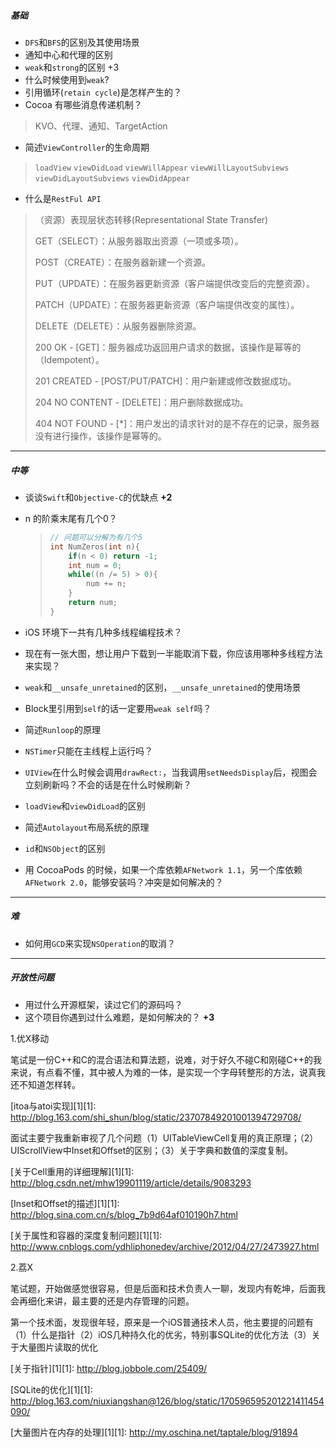 

##### 基础

- `DFS`和`BFS`的区别及其使用场景
- 通知中心和代理的区别
- `weak`和`strong`的区别 +3
- 什么时候使用到`weak`?
- 引用循环(`retain cycle`)是怎样产生的？
- Cocoa 有哪些消息传递机制？

> KVO、代理、通知、TargetAction

- 简述`ViewController`的生命周期

> `loadView` `viewDidLoad` `viewWillAppear` `viewWillLayoutSubviews` `viewDidLayoutSubviews` `viewDidAppear` 

- 什么是`RestFul API`

> （资源）表现层状态转移(Representational State Transfer)
> 
> GET（SELECT）：从服务器取出资源（一项或多项）。
> 
> POST（CREATE）：在服务器新建一个资源。
> 
> PUT（UPDATE）：在服务器更新资源（客户端提供改变后的完整资源）。
> 
> PATCH（UPDATE）：在服务器更新资源（客户端提供改变的属性）。
> 
> DELETE（DELETE）：从服务器删除资源。
> 
> 200 OK - [GET]：服务器成功返回用户请求的数据，该操作是幂等的（Idempotent）。
> 
> 201 CREATED - [POST/PUT/PATCH]：用户新建或修改数据成功。
> 
> 204 NO CONTENT - [DELETE]：用户删除数据成功。
> 
> 404 NOT FOUND - [*]：用户发出的请求针对的是不存在的记录，服务器没有进行操作，该操作是幂等的。

------

##### 中等

- 谈谈`Swift`和`Objective-C`的优缺点 **+2**
  
- n 的阶乘末尾有几个0？
  
  > ``` c++
  > // 问题可以分解为有几个5
  > int NumZeros(int n){
  >     if(n < 0) return -1;
  >     int num = 0;
  >     while((n /= 5) > 0){
  >         num += n;
  >     }
  >     return num;
  > }
  > ```
  
- iOS 环境下一共有几种多线程编程技术？
  
- 现在有一张大图，想让用户下载到一半能取消下载，你应该用哪种多线程方法来实现？
  
- `weak`和`__unsafe_unretained`的区别，`__unsafe_unretained`的使用场景
  
- Block里引用到`self`的话一定要用`weak self`吗？
  
- 简述`Runloop`的原理
  
- `NSTimer`只能在主线程上运行吗？
  
- `UIView`在什么时候会调用`drawRect:`，当我调用`setNeedsDisplay`后，视图会立刻刷新吗？不会的话是在什么时候刷新？
  
- `loadView`和`viewDidLoad`的区别
  
- 简述`Autolayout`布局系统的原理
  
- `id`和`NSObject`的区别
  
- 用 CocoaPods 的时候，如果一个库依赖`AFNetwork 1.1`，另一个库依赖`AFNetwork 2.0`，能够安装吗？冲突是如何解决的？

------

##### 难

- 如何用`GCD`来实现`NSOperation`的取消？

------

##### 开放性问题

- 用过什么开源框架，读过它们的源码吗？
- 这个项目你遇到过什么难题，是如何解决的？ **+3**





1.优X移动

笔试是一份C++和C的混合语法和算法题，说难，对于好久不碰C和刚碰C++的我来说，有点看不懂，其中被人为难的一体，是实现一个字母转整形的方法，说真我还不知道怎样转。

[itoa与atoi实现][1][1]: http://blog.163.com/shi_shun/blog/static/23707849201001394729708/

面试主要宁我重新审视了几个问题（1）UITableViewCell复用的真正原理；（2）UIScrollView中Inset和Offset的区别；（3）关于字典和数值的深度复制。

[关于Cell重用的详细理解][1][1]: http://blog.csdn.net/mhw19901119/article/details/9083293

[Inset和Offset的描述][1][1]: http://blog.sina.com.cn/s/blog_7b9d64af010190h7.html

[关于属性和容器的深度复制问题][1][1]: http://www.cnblogs.com/ydhliphonedev/archive/2012/04/27/2473927.html

2.荔X

笔试题，开始做感觉很容易，但是后面和技术负责人一聊，发现内有乾坤，后面我会再细化来讲，最主要的还是内存管理的问题。

第一个技术面，发现很年轻，原来是一个iOS普通技术人员，他主要提的问题有（1）什么是指针（2）iOS几种持久化的优劣，特别事SQLite的优化方法（3）关于大量图片读取的优化

[关于指针][1][1]: http://blog.jobbole.com/25409/

[SQLite的优化][1][1]: http://blog.163.com/niuxiangshan@126/blog/static/170596595201221411454090/

[大量图片在内存的处理][1][1]: http://my.oschina.net/taptale/blog/91894